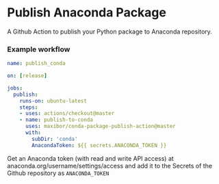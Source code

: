 # Publish Anaconda Package
A Github Action to publish your Python package to Anaconda repository.

### Example workflow

```yaml
name: publish_conda

on: [release]

jobs:
  publish:
    runs-on: ubuntu-latest
    steps:
    - uses: actions/checkout@master
    - name: publish-to-conda
      uses: maxibor/conda-package-publish-action@master
      with:
        subDir: 'conda'
        AnacondaToken: ${{ secrets.ANACONDA_TOKEN }}
```
Get an Anaconda token (with read and write API access) at anaconda.org/username/settings/access and add it to the Secrets of the Github repository as `ANACONDA_TOKEN`